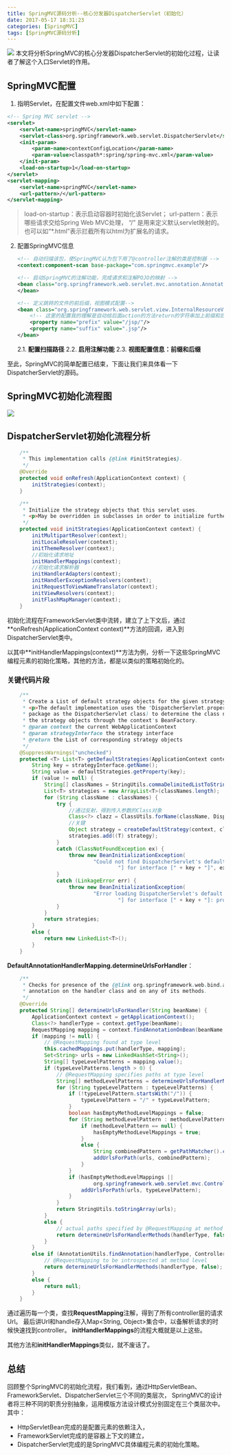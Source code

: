 ```yaml
---
title: SpringMVC源码分析--核心分发器DispatcherServlet（初始化）
date: 2017-05-17 18:31:23
categories: [SpringMVC]
tags: [SpringMVC源码分析]
---
```

![](http://ww1.sinaimg.cn/large/91ddf859gy1ffxpu07otbj20go07r749.jpg)
本文将分析SpringMVC的核心分发器DispatcherServlet的初始化过程，让读者了解这个入口Servlet的作用。

## SpringMVC配置
1. 指明Servlet，在配置文件web.xml中如下配置：	
```xml
<!-- Spring MVC servlet -->
<servlet>
    <servlet-name>springMVC</servlet-name>
    <servlet-class>org.springframework.web.servlet.DispatcherServlet</servlet-class>
    <init-param>
        <param-name>contextConfigLocation</param-name>
        <param-value>classpath*:spring/spring-mvc.xml</param-value>
    </init-param>
    <load-on-startup>1</load-on-startup>
</servlet>
<servlet-mapping>
    <servlet-name>springMVC</servlet-name>
    <url-pattern>/</url-pattern>
</servlet-mapping>
```
> load-on-startup：表示启动容器时初始化该Servlet；
> url-pattern：表示哪些请求交给Spring Web MVC处理， “/” 是用来定义默认servlet映射的。也可以如“*.html”表示拦截所有以html为扩展名的请求。
 
2. 配置SpringMVC信息 
	```xml
	<!-- 自动扫描该包，使SpringMVC认为包下用了@controller注解的类是控制器 -->
	<context:component-scan base-package="com.springmvc.example"/>
	
	<!-- 启动SpringMVC的注解功能，完成请求和注解POJO的映射 -->
	<bean class="org.springframework.web.servlet.mvc.annotation.AnnotationMethodHandlerAdapter">
	</bean>
	
	<!-- 定义跳转的文件的前后缀，视图模式配置-->
	<bean class="org.springframework.web.servlet.view.InternalResourceViewResolver">
	    <!-- 这里的配置我的理解是自动给后面action的方法return的字符串加上前缀和后缀，变成一个可用的url地址 -->
	    <property name="prefix" value="/jsp/"/>
	    <property name="suffix" value=".jsp"/>
	</bean>
	```
	2.1. **配置扫描路径**
	2.2. **启用注解功能**
	2.3. **视图配置信息：前缀和后缀**


至此，SpringMVC的简单配置已结束，下面让我们来具体看一下DispatcherServlet的源码。

## SpringMVC初始化流程图
![](http://ww1.sinaimg.cn/large/91ddf859gy1ffoj4iu5rhj20qd0gddgi.jpg)

## DispatcherServlet初始化流程分析
```java
	/**
	 * This implementation calls {@link #initStrategies}.
	 */
	@Override
	protected void onRefresh(ApplicationContext context) {
		initStrategies(context);
	}

	/**
	 * Initialize the strategy objects that this servlet uses.
	 * <p>May be overridden in subclasses in order to initialize further strategy objects.
	 */
	protected void initStrategies(ApplicationContext context) {
		initMultipartResolver(context);
		initLocaleResolver(context);
		initThemeResolver(context);
		//初始化请求地址
		initHandlerMappings(context);
		//初始化请求解析器
		initHandlerAdapters(context);
		initHandlerExceptionResolvers(context);
		initRequestToViewNameTranslator(context);
		initViewResolvers(context);
		initFlashMapManager(context);
	}
```
初始化流程在FrameworkServlet类中流转，建立了上下文后，通过**onRefresh(ApplicationContext context)**方法的回调，进入到DispatcherServlet类中。

以其中**initHandlerMappings(context)**方法为例，分析一下这些SpringMVC编程元素的初始化策略，其他的方法，都是以类似的策略初始化的。
### 关键代码片段
```java
	/**
	 * Create a List of default strategy objects for the given strategy interface.
	 * <p>The default implementation uses the "DispatcherServlet.properties" file (in the same
	 * package as the DispatcherServlet class) to determine the class names. It instantiates
	 * the strategy objects through the context's BeanFactory.
	 * @param context the current WebApplicationContext
	 * @param strategyInterface the strategy interface
	 * @return the List of corresponding strategy objects
	 */
	@SuppressWarnings("unchecked")
	protected <T> List<T> getDefaultStrategies(ApplicationContext context, Class<T> strategyInterface) {
		String key = strategyInterface.getName();
		String value = defaultStrategies.getProperty(key);
		if (value != null) {
			String[] classNames = StringUtils.commaDelimitedListToStringArray(value);
			List<T> strategies = new ArrayList<T>(classNames.length);
			for (String className : classNames) {
				try {
					//通过反射，得到传入参数的Class对象
					Class<?> clazz = ClassUtils.forName(className, DispatcherServlet.class.getClassLoader());
					//关键
					Object strategy = createDefaultStrategy(context, clazz);
					strategies.add((T) strategy);
				}
				catch (ClassNotFoundException ex) {
					throw new BeanInitializationException(
							"Could not find DispatcherServlet's default strategy class [" + className +
									"] for interface [" + key + "]", ex);
				}
				catch (LinkageError err) {
					throw new BeanInitializationException(
							"Error loading DispatcherServlet's default strategy class [" + className +
									"] for interface [" + key + "]: problem with class file or dependent class", err);
				}
			}
			return strategies;
		}
		else {
			return new LinkedList<T>();
		}
	}
```

**DefaultAnnotationHandlerMapping.determineUrlsForHandler**：
```java
	/**
	 * Checks for presence of the {@link org.springframework.web.bind.annotation.RequestMapping}
	 * annotation on the handler class and on any of its methods.
	 */
	@Override
	protected String[] determineUrlsForHandler(String beanName) {
		ApplicationContext context = getApplicationContext();
		Class<?> handlerType = context.getType(beanName);
		RequestMapping mapping = context.findAnnotationOnBean(beanName, RequestMapping.class);
		if (mapping != null) {
			// @RequestMapping found at type level
			this.cachedMappings.put(handlerType, mapping);
			Set<String> urls = new LinkedHashSet<String>();
			String[] typeLevelPatterns = mapping.value();
			if (typeLevelPatterns.length > 0) {
				// @RequestMapping specifies paths at type level
				String[] methodLevelPatterns = determineUrlsForHandlerMethods(handlerType, true);
				for (String typeLevelPattern : typeLevelPatterns) {
					if (!typeLevelPattern.startsWith("/")) {
						typeLevelPattern = "/" + typeLevelPattern;
					}
					boolean hasEmptyMethodLevelMappings = false;
					for (String methodLevelPattern : methodLevelPatterns) {
						if (methodLevelPattern == null) {
							hasEmptyMethodLevelMappings = true;
						}
						else {
							String combinedPattern = getPathMatcher().combine(typeLevelPattern, methodLevelPattern);
							addUrlsForPath(urls, combinedPattern);
						}
					}
					if (hasEmptyMethodLevelMappings ||
							org.springframework.web.servlet.mvc.Controller.class.isAssignableFrom(handlerType)) {
						addUrlsForPath(urls, typeLevelPattern);
					}
				}
				return StringUtils.toStringArray(urls);
			}
			else {
				// actual paths specified by @RequestMapping at method level
				return determineUrlsForHandlerMethods(handlerType, false);
			}
		}
		else if (AnnotationUtils.findAnnotation(handlerType, Controller.class) != null) {
			// @RequestMapping to be introspected at method level
			return determineUrlsForHandlerMethods(handlerType, false);
		}
		else {
			return null;
		}
	}
```

通过遍历每一个类，查找**RequestMapping**注解，得到了所有controller层的请求Url。
最后讲Url和handle存入Map<String, Object>集合中，以备解析请求的时候快速找到controller。
**initHandlerMappings**的流程大概就是以上这些。

其他方法和**initHandlerMappings**类似，就不废话了。

## 总结
回顾整个SpringMVC的初始化流程，我们看到，通过HttpServletBean、FrameworkServlet、DispatcherServlet三个不同的类层次，
SpringMVC的设计者将三种不同的职责分别抽象，运用模版方法设计模式分别固定在三个类层次中。
其中：
- HttpServletBean完成的是<init-param>配置元素的依赖注入，
- FrameworkServlet完成的是容器上下文的建立，
- DispatcherServlet完成的是SpringMVC具体编程元素的初始化策略。